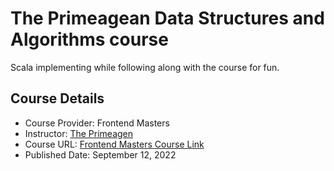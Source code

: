 # The Primeagean Data Structures and Algorithms course

Scala implementing while following along with the course for fun.

## Course Details

- Course Provider: Frontend Masters 
- Instructor: [The Primeagen](https://github.com/ThePrimeagen)
- Course URL: [Frontend Masters Course Link](https://frontendmasters.com/courses/algorithms/introduction/) 
- Published Date: September 12, 2022
